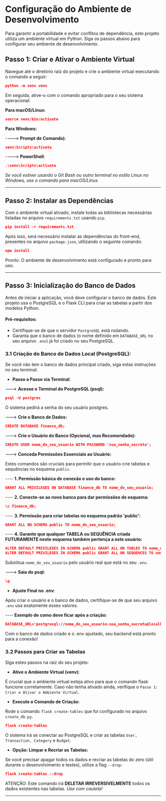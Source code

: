 # Configuração do Ambiente de Desenvolvimento

Para garantir a portabilidade e evitar conflitos de dependência, este projeto utiliza um ambiente virtual em Python. Siga os passos abaixo para configurar seu ambiente de desenvolvimento.

## Passo 1: Criar e Ativar o Ambiente Virtual

Navegue até o diretório raiz do projeto e crie o ambiente virtual executando o comando a seguir:

```json
python -m venv venv
```

Em seguida, ative-o com o comando apropriado para o seu sistema operacional:

**Para macOS/Linux:**

```json
source venv/bin/activate
```

**Para Windows:**

----> **Prompt de Comando)**:

```json
venv\Scripts\activate
```

----> **PowerShell**:

```json
.\venv\Scripts\activate
```

_Se você estiver usando o Git Bash ou outro terminal no estilo Linux no Windows, use o comando para macOS/Linux._

---

## Passo 2: Instalar as Dependências

Com o ambiente virtual ativado, instale todas as bibliotecas necessárias listadas no arquivo `requirements.txt` usando `pip`.

```json
pip install -r requirements.txt
```

Após isso, será necessário instalar as dependências do front-end, presentes no arquivo `package.json`, utilizando o seguinte comando:

```json
npm install
```

Pronto. O ambiente de desenvolvimento está configurado e pronto para uso.

---

## Passo 3: Inicialização do Banco de Dados

Antes de iniciar a aplicação, você deve configurar o banco de dados. Este projeto usa o PostgreSQL e o Flask CLI para criar as tabelas a partir dos modelos Python.

#### Pré-requisitos:

- Certifique-se de que o servidor `PostgreSQL` está rodando.
- Garanta que o banco de dados (o nome definido em `DATABASE_URL` no seu arquivo `.env`) já foi criado no seu PostgreSQL.

### 3.1 Criação do Banco de Dados Local (PostgreSQL):

Se você não tem o banco de dados principal criado, siga estas instruções no seu terminal.

- **Passo a Passo via Terminal**:

---> **Acesse o Terminal do PostgreSQL (psql):**

```json
psql -U postgres
```

O sistema pedirá a senha do seu usuário postgres.

---> **Crie o Banco de Dados:**

```json
CREATE DATABASE finance_db;
```

---> **Crie o Usuário do Banco (Opcional, mas Recomendado):**

```json
CREATE USER nome_do_seu_usuario WITH PASSWORD 'sua_senha_secreta';
```

---> **Conceda Permissões Essenciais ao Usuário:**

Estes comandos são cruciais para permitir que o usuário crie tabelas e sequências no esquema `public`.

---- **1. Permissão básica de conexão e uso do banco:**

```json
GRANT ALL PRIVILEGES ON DATABASE finance_db TO nome_do_seu_usuario;
```

---- **2. Conecte-se ao novo banco para dar permissões de esquema:**

```json
\c finance_db;
```

---- **3. Permissão para criar tabelas no esquema padrão 'public':**

```json
GRANT ALL ON SCHEMA public TO nome_do_seu_usuario;
```

---- **4. Garante que qualquer TABELA ou SEQUÊNCIA criada FUTURAMENTE neste esquema também pertença a este usuário:**

```json
ALTER DEFAULT PRIVILEGES IN SCHEMA public GRANT ALL ON TABLES TO nome_do_seu_usuario;
ALTER DEFAULT PRIVILEGES IN SCHEMA public GRANT ALL ON SEQUENCES TO nome_do_seu_usuario;
```

Substitua `nome_do_seu_usuario` pelo usuário real que está no seu `.env`.

---> **Saia do psql:**

```json
\q
```

- **Ajuste Final no .env**:

Após criar o usuário e o banco de dados, certifique-se de que seu arquivo `.env` usa exatamente esses valores.

---- **Exemplo de como deve ficar após a criação:**

```json
DATABASE_URL='postgresql://nome_do_seu_usuario:sua_senha_secreta@localhost:5432/finance_db'
```

Com o banco de dados criado e o .env ajustado, seu backend está pronto para a conexão!

### 3.2 Passos para Criar as Tabelas

Siga estes passos na raiz do seu projeto:

- **Ative o Ambiente Virtual (venv)**:

É crucial que o ambiente virtual esteja ativo para que o comando flask funcione corretamente. Caso não tenha ativado ainda, verifique o `Passo 1: Criar e Ativar o Ambiente Virtual`.

- **Execute o Comando de Criação**:

Rode o comando `flask create-tables` que foi configurado no arquivo `create_db.py`.

```json
flask create-tables
```

O sistema irá se conectar ao PostgreSQL e criar as tabelas `User, Transaction, Category` e `Budget`.

- **Opção: Limpar e Recriar as Tabelas:**

Se você precisar apagar todos os dados e recriar as tabelas do zero (útil durante o desenvolvimento e testes), utilize a flag `--drop`:

```json
flask create-tables --drop
```

ATENÇÃO: Este comando irá **DELETAR IRREVERSIVELMENTE** todos os dados existentes nas tabelas. _Use com cautela!_

---
